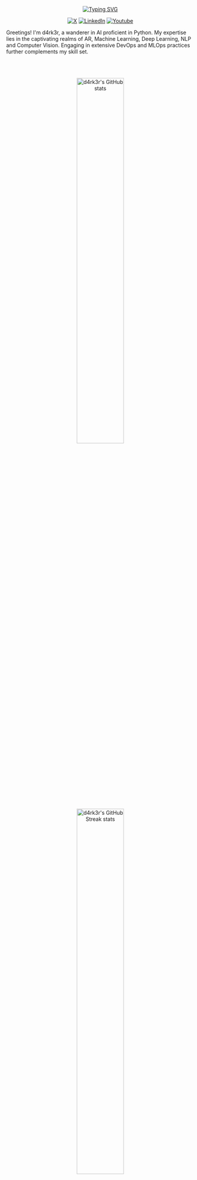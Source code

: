 <!--
**d4rk3r9923/d4rk3r9923** is a ✨ _special_ ✨ repository because its `README.md` (this file) appears on your GitHub profile.

Here are some ideas to get you started:

- 🔭 I’m currently working on ...
- 🌱 I’m currently learning ...
- 👯 I’m looking to collaborate on ...
- 🤔 I’m looking for help with ...
- 💬 Ask me about ...
- 📫 How to reach me: ...
- 😄 Pronouns: ...
- ⚡ Fun fact: ...
-->

<p align="center">
<a href="https://github.com/d4rk3r9923"><img src="https://readme-typing-svg.demolab.com?font=Fira+Code&size=24&pause=2000&color=4A71D9&center=true&vCenter=true&width=435&lines=Hi+there%F0%9F%91%8B!+I+am+d4rk3r;Nice+to+meet+you!" alt="Typing SVG" /></a>
</p>

<p align="center">
    <a href="https://x.com/d4rk3r9923"><img alt="X" src="https://img.shields.io/badge/X-000000?logo=X&logoColor=white"></a>
    <a href="https://linkedin.com/in/d4rk3r"><img alt="LinkedIn" src="https://img.shields.io/badge/LinkedIn-0A66C2?logo=Linkedin&logoColor=white"></a>
    <a href="https://www.youtube.com/@d4rk3r99"><img alt="Youtube" src="https://img.shields.io/badge/Youtube-ff0000?logo=Youtube&logoColor=white"></a>
</p>

<p align="left">Greetings! I'm d4rk3r, a wanderer in AI proficient in Python. My expertise lies in the captivating realms of AR, Machine Learning, Deep Learning, NLP and Computer Vision. Engaging in extensive DevOps and MLOps practices further complements my skill set.</p>

<br>
<br>
<p align="center">
  <img width="50%" src="https://github-readme-stats-five-topaz-76.vercel.app/api?username=d4rk3r&show_icons=true&theme=dark" alt="d4rk3r's GitHub stats">
  <img width="50%" src="https://streak-stats.demolab.com/?user=d4rk3r9923&theme=dark" alt="d4rk3r's GitHub Streak stats">
</p>

## Websites

<h3 align="left">Programming</h3>
<p>
    <a href="https://python.org"><img alt="Python" src="https://img.shields.io/badge/Python-3776AB.svg?logo=python&logoColor=white"></a>
    <a href="https://gnu.org"><img alt="GNU Bash" src="https://img.shields.io/badge/GNU Bash-4EAA25.svg?logo=gnubash&logoColor=white"></a>
</p>

<h3 align="left">Web Servers</h3>
<p>
   <img alt="Nginx" src="https://img.shields.io/badge/Nginx-009639.svg?logo=Nginx&logoColor=white"></img>
   <img alt="Apache" src="https://img.shields.io/badge/Apache-D22128.svg?logo=Apache&logoColor=white"></img>
   <img alt="Traefik" src="https://img.shields.io/badge/Traefik-24A1C1.svg?logo=Traefik-Proxy&logoColor=white"></img>
</p>


<h3 align="left">Framework & Libraries</h3>
<p> 
  <img alt="FastAPI" src="https://img.shields.io/badge/FastAPI-009688.svg?logo=FastAPI&logoColor=white"></img>
  <img alt="Django" src="https://img.shields.io/badge/Django-006400.svg?logo=Django&logoColor=white"></img>
  <img alt="Django Rest Framework" src="https://img.shields.io/badge/Django%20Rest%20Framework%20-%23404d59.svg?logo=django&logoColor=white"></img>
  <img alt="Flask" src="https://img.shields.io/badge/Flask-000000.svg?logo=flask&logoColor=white"></img>
  <img alt="Tensorflow" src="https://img.shields.io/badge/Tensorflow-v2-FE7A16.svg?logo=Tensorflow&logoColor=white"></img>
  <img alt="PyTorch" src="https://img.shields.io/badge/PyTorch-EE4C2C.svg?logo=PyTorch&logoColor=white"></img>
  <img alt="PyTorch" src="https://img.shields.io/badge/TorchVision-EE4C2C.svg?logo=PyTorch&logoColor=white"></img>
  <img alt="PyTorch" src="https://img.shields.io/badge/TorchAudio-EE4C2C.svg?logo=PyTorch&logoColor=white"></img>
  <img alt="Onnx" src="https://img.shields.io/badge/Onnx-717272.svg?logo=Onnx&logoColor=white"></img>
  <img alt="Onnx-runtime" src="https://img.shields.io/badge/OnnxRuntime-717272.svg?logo=Onnx&logoColor=white"></img>
  <img alt="OpenCV" src="https://img.shields.io/badge/OpenCV-2391E6.svg?logo=OpenCV&logoColor=white"></img>
  <img alt="Mediapipe" src="https://img.shields.io/badge/Mediapipe-008F9E.svg?&logoColor=white"></img>
</p>

<h3 align="left">Databases</h3>
<p>
    <a href="#"><img alt="PostgreSql" src="https://img.shields.io/badge/PostgreSql-4169E1?logo=postgresql&logoColor=white"></a>
    <a href="#"><img alt="SQLite" src ="https://img.shields.io/badge/SQLite-003B57.svg?logo=sqlite&logoColor=white"></a>
    <a href="#"><img alt="MySQL" src ="https://img.shields.io/badge/MySQL-4479A1.svg?logo=MySQL&logoColor=white"></a>
    <a href="#"><img alt="MariaDB" src ="https://img.shields.io/badge/MariaDB-003545.svg?logo=MariaDB&logoColor=white"></a>
</p>

<h3 align="left">VPN Servers</h3>
<p>
    <a href="#"><img alt="WireGuard" src="https://img.shields.io/badge/WireGuard-88171A?logo=WireGuard&logoColor=white"></a>
    <a href="#"><img alt="OpenVPN" src="https://img.shields.io/badge/OpenVPN-EA7E20?logo=OpenVPN&logoColor=white"></a>
</p>

<h3 align="left">Virtualization Platforms</h3>
<p>
    <a href="#"><img alt="QEMU" src="https://img.shields.io/badge/QEMU-FF6600?logo=QEMU&logoColor=white"></a>
    <a href="#"><img alt="VirtualBox" src="https://img.shields.io/badge/VirtualBox-183A61?logo=VirtualBox&logoColor=white"></a>
    <a href="#"><img alt="VMware" src="https://img.shields.io/badge/VMware-607078?logo=VMware&logoColor=white"></a>
    <a href="#"><img alt="VMwareESXI" src="https://img.shields.io/badge/VMware ESXI-607078?logo=VMware&logoColor=white"></a>
</p>

<h3 align="left">Software and tools</h3>
<p>
    <a href="#"><img alt="Git" src="https://img.shields.io/badge/Git%20-%23F05033.svg?logo=git&logoColor=white"></a>
    <a href="#"><img alt="Meson" src="https://img.shields.io/badge/Meson%20-%2391E6.svg?logo=Meson&logoColor=white"></a>
    <a href="#"><img alt="Cmake" src="https://img.shields.io/badge/Cmake-064F8C.svg?logo=Cmake&logoColor=white"></a>
    <a href="#"><img alt="Docker" src="https://img.shields.io/badge/Docker-2391E6.svg?logo=docker&logoColor=white"></img></a>
    <a href="#"><img alt="Podman" src="https://img.shields.io/badge/Podman-892CA0.svg?logo=Podman&logoColor=white"></img></a>
    <a href="#"><img alt="Dependabot" src="https://img.shields.io/badge/Dependabot-025E8C.svg?logo=Dependabot&logoColor=white"></img></a>
    <a href="#"><img alt="Nvidia" src="https://img.shields.io/badge/Nvidia-76B900.svg?logo=Nvidia&logoColor=white"></img></a>
    <a href="#"><img alt="LLVM" src="https://img.shields.io/badge/LLVM-262D3A.svg?logo=LLVM&logoColor=white"></img></a>
    <a href="#"><img alt="Postman" src="https://img.shields.io/badge/Postman-FF6C37?logo=postman&logoColor=white"></a>
    <a href="#"><img alt="Conventional Commits" src="https://img.shields.io/badge/Conventional Commits-FE5196?logo=conventionalcommits&logoColor=white"></a>
    <a href="#"><img alt="Stack Overflow" src="https://img.shields.io/badge/-StackOverflow-F58025?logo=stack-overflow&logoColor=white"></a>
    <a href="#"><img alt="Visual Studio Code" src="https://img.shields.io/badge/Visual%20Studio%20Code-0078d7.svg?logo=visual-studio-code&logoColor=white"></a>
    <a href="#"><img alt="PyCharm" src="https://img.shields.io/badge/PyCharm-000000.svg?logo=pycharm&logoColor=white"></a>
    <a href="#"><img alt="Clion" src="https://img.shields.io/badge/Clion-1AC69B.svg?logo=Clion&logoColor=white"></a>
    <a href="#"><img alt="Android Studio" src="https://img.shields.io/badge/Android Studio-3DDC84.svg?logo=androidstudio&logoColor=white"></a>
    <a href="#"><img alt="Jupyter" src="https://img.shields.io/badge/JupyterNotebook-F37626.svg?logo=Jupyter&logoColor=white"></a>
    <a href="#"><img alt="Kubernetes" src="https://img.shields.io/badge/Kubernetes-2391E6.svg?logo=Kubernetes&logoColor=white"></a>
    <a href="#"><img alt="Blender" src="https://img.shields.io/badge/Blender-F5792A.svg?logo=Blender&logoColor=white"></a>
    <a href="#"><img alt="GithubActions" src="https://img.shields.io/badge/Github Actions-2088FF.svg?logo=githubactions&logoColor=white"></a>
    <a href="#"><img alt="Anaconda" src="https://img.shields.io/badge/Anaconda-44A833.svg?logo=Anaconda&logoColor=white"></a>
    <a href="#"><img alt="Ansible" src="https://img.shields.io/badge/Ansible-EE0000.svg?logo=Ansible&logoColor=white"></a>
</p>

<h3 align="left">Linux Distributions</h3>
<p>
    <a href="#"><img alt="Fedora" src="https://img.shields.io/badge/Fedora-51A2DA.svg?logo=fedora&logoColor=white"></a>
    <a href="#"><img alt="CentOS" src="https://img.shields.io/badge/CentOS-262577.svg?logo=CentOS&logoColor=white"></a>
    <a href="#"><img alt="RHEL" src="https://img.shields.io/badge/RHEL-EE0000.svg?logo=redhat&logoColor=white"></a>
    <a href="#"><img alt="OpenSUSE" src="https://img.shields.io/badge/OpenSUSE-73BA25.svg?logo=OpenSUSE&logoColor=white"></a>
    <a href="#"><img alt="Ubuntu" src="https://img.shields.io/badge/Ubuntu-FE7A16.svg?logo=Ubuntu&logoColor=white"></a>
    <a href="#"><img alt="Debian" src="https://img.shields.io/badge/Debian-A81D33.svg?logo=Debian&logoColor=white"></a>
</p>

<h3 align="left">Platforms</h3>
<p>
    <a href="#"><img alt="Linux" src="https://img.shields.io/badge/Linux-%23F7DF1E.svg?logo=Linux&logoColor=black"></a>
    <a href="#"><img alt="Windows" src="https://img.shields.io/badge/Windows-%2391E6.svg?logo=Windows&logoColor=white"></a>
    <a href="#"><img alt="OSX" src="https://img.shields.io/badge/Mac-OSX-%23E34F26.svg?logo=Apple&logoColor=white"></a>
</p>

<h3 align="left">Cloud Providers</h3>
<p>
    <a href="#"><img alt="Amazon AWS" src="https://img.shields.io/badge/AmazonAWS-232F3E.svg?logo=amazonaws&logoColor=white"></a>
    <a href="#"><img alt="Azure" src="https://img.shields.io/badge/AzureCloud-232F3E.svg?logo=azuredevops&logoColor=white"></a>
    <a href="#"><img alt="Google Cloud" src="https://img.shields.io/badge/Google-Cloud-4285F4.svg?logo=googlecloud&logoColor=white"></a>
</p>

## Projects

- Tabular Data
- Time Series Data
- Image Data
- Text Data
- Audio Data
- Graph Data

## Useful links
 
- [Google Developer Account](https://developers.google.com/)
- [Google Cloud Skill Boost Profile](https://www.cloudskillsboost.google/)
- [Patreon](https://www.patreon.com/)
